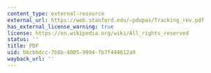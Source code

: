 ```yaml
---
content_type: external-resource
external_url: https://web.stanford.edu/~pdupas/Tracking_rev.pdf
has_external_license_warning: true
license: https://en.wikipedia.org/wiki/All_rights_reserved
status: ''
title: PDF
uid: bbcbbdcc-7b8b-4005-9994-fb7f444612a9
wayback_url: ''
---
```

